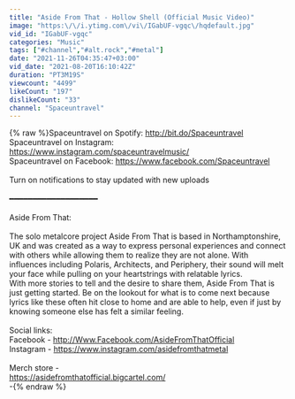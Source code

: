 ```yaml
---
title: "Aside From That - Hollow Shell (Official Music Video)"
image: "https:\/\/i.ytimg.com\/vi\/IGabUF-vgqc\/hqdefault.jpg"
vid_id: "IGabUF-vgqc"
categories: "Music"
tags: ["#channel","#alt.rock","#metal"]
date: "2021-11-26T04:35:47+03:00"
vid_date: "2021-08-20T16:10:42Z"
duration: "PT3M19S"
viewcount: "4499"
likeCount: "197"
dislikeCount: "33"
channel: "Spaceuntravel"
---
```

{% raw %}Spaceuntravel on Spotify: <a rel="nofollow" target="blank" href="http://bit.do/Spaceuntravel">http://bit.do/Spaceuntravel</a><br />Spaceuntravel on Instagram: <a rel="nofollow" target="blank" href="https://www.instagram.com/spaceuntravelmusic/">https://www.instagram.com/spaceuntravelmusic/</a><br />Spaceuntravel on Facebook: <a rel="nofollow" target="blank" href="https://www.facebook.com/Spaceuntravel">https://www.facebook.com/Spaceuntravel</a><br /><br />Turn on notifications to stay updated with new uploads<br /><br />━━━━━━━━━━━━━━━━━━━<br /><br />Aside From That:<br /><br />The solo metalcore project Aside From That is based in Northamptonshire, UK and was created as a way to express personal experiences and connect with others while allowing them to realize they are not alone. With influences including Polaris, Architects, and Periphery, their sound will melt your face while pulling on your heartstrings with relatable lyrics. <br />With more stories to tell and the desire to share them, Aside From That is just getting started. Be on the lookout for what is to come next because lyrics like these often hit close to home and are able to help, even if just by knowing someone else has felt a similar feeling.<br /><br />Social links:<br />Facebook - <a rel="nofollow" target="blank" href="http://Www.Facebook.com/AsideFromThatOfficial">http://Www.Facebook.com/AsideFromThatOfficial</a> <br />Instagram - <a rel="nofollow" target="blank" href="https://www.instagram.com/asidefromthatmetal">https://www.instagram.com/asidefromthatmetal</a><br /><br />Merch store - <br /><a rel="nofollow" target="blank" href="https://asidefromthatofficial.bigcartel.com/">https://asidefromthatofficial.bigcartel.com/</a><br />-{% endraw %}
